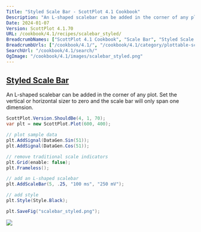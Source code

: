 ```yaml
---
Title: "Styled Scale Bar - ScottPlot 4.1 Cookbook"
Description: "An L-shaped scalebar can be added in the corner of any plot. Set the vertical or horizontal sizer to zero and the scale bar will only span one dimension."
Date: 2024-01-07
Version: ScottPlot 4.1.70
URL: /cookbook/4.1/recipes/scalebar_styled/
BreadcrumbNames: ["ScottPlot 4.1 Cookbook", "Scale Bar", "Styled Scale Bar"]
BreadcrumbUrls: ["/cookbook/4.1/", "/cookbook/4.1/category/plottable-scale-bar", "/cookbook/4.1/recipes/scalebar_styled/"]
SearchUrl: "/cookbook/4.1/search/"
OgImage: "/cookbook/4.1/images/scalebar_styled.png"
---
```


<h2><a id='styled-scale-bar' href='/cookbook/4.1/recipes/scalebar_styled/'>Styled Scale Bar</a></h2>

An L-shaped scalebar can be added in the corner of any plot. Set the vertical or horizontal sizer to zero and the scale bar will only span one dimension.

```cs
ScottPlot.Version.ShouldBe(4, 1, 70);
var plt = new ScottPlot.Plot(600, 400);

// plot sample data
plt.AddSignal(DataGen.Sin(51));
plt.AddSignal(DataGen.Cos(51));

// remove traditional scale indicators
plt.Grid(enable: false);
plt.Frameless();

// add an L-shaped scalebar
plt.AddScaleBar(5, .25, "100 ms", "250 mV");

// add style
plt.Style(Style.Black);

plt.SaveFig("scalebar_styled.png");
```

<img src='../../images/scalebar_styled.png' class='d-block mx-auto my-5' />


